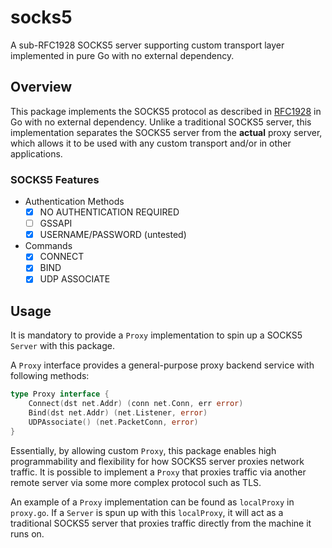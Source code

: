 # socks5

A sub-RFC1928 SOCKS5 server supporting custom transport layer implemented in pure Go with no external dependency. 

## Overview

This package implements the SOCKS5 protocol as described in [RFC1928](https://tools.ietf.org/html/rfc1928) in Go with no external dependency. Unlike a traditional SOCKS5 server, this implementation separates the SOCKS5 server from the **actual** proxy server, which allows it to be used with any custom transport and/or in other applications.

### SOCKS5 Features

- Authentication Methods
    - [x] NO AUTHENTICATION REQUIRED
    - [ ] GSSAPI
    - [x] USERNAME/PASSWORD (untested)
- Commands
    - [x] CONNECT
    - [x] BIND
    - [x] UDP ASSOCIATE

## Usage

It is mandatory to provide a `Proxy` implementation to spin up a SOCKS5 `Server` with this package. 

A `Proxy` interface provides a general-purpose proxy backend service with following methods:

```go
type Proxy interface {
	Connect(dst net.Addr) (conn net.Conn, err error)
	Bind(dst net.Addr) (net.Listener, error)
	UDPAssociate() (net.PacketConn, error)
}
```

Essentially, by allowing custom `Proxy`, this package enables high programmability and flexibility for how SOCKS5 server proxies network traffic. It is possible to implement a `Proxy` that proxies traffic via another remote server via some more complex protocol such as TLS.

An example of a `Proxy` implementation can be found as `localProxy` in `proxy.go`. If a `Server` is spun up with this `localProxy`, it will act as a traditional SOCKS5 server that proxies traffic directly from the machine it runs on.